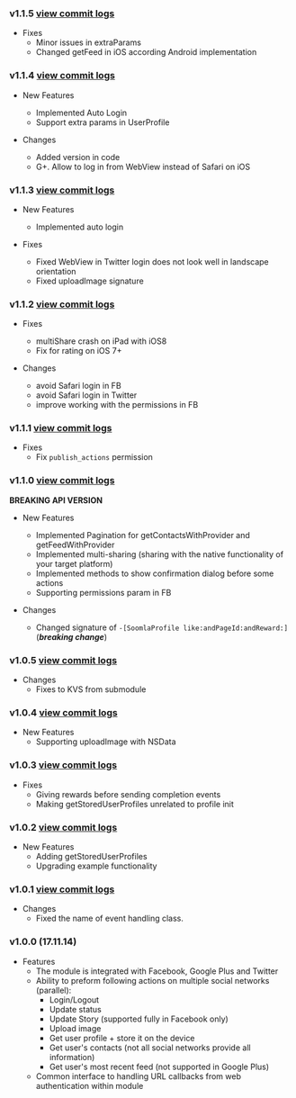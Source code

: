 ### v1.1.5 [view commit logs](https://github.com/soomla/ios-profile/compare/v1.1.4...v1.1.5)

* Fixes
  * Minor issues in extraParams
  * Changed getFeed in iOS according Android implementation

### v1.1.4 [view commit logs](https://github.com/soomla/ios-profile/compare/v1.1.3...v1.1.4)

* New Features
  * Implemented Auto Login
  * Support extra params in UserProfile

* Changes
  * Added version in code
  * G+. Allow to log in from WebView instead of Safari on iOS

### v1.1.3 [view commit logs](https://github.com/soomla/ios-profile/compare/v1.1.2...v1.1.3)

* New Features
  * Implemented auto login

* Fixes
  * Fixed WebView in Twitter login does not look well in landscape orientation
  * Fixed uploadImage signature

### v1.1.2 [view commit logs](https://github.com/soomla/ios-profile/compare/v1.1.1...v1.1.2)

* Fixes
  * multiShare crash on iPad with iOS8
  * Fix for rating on iOS 7+

* Changes
  * avoid Safari login in FB
  * avoid Safari login in Twitter
  * improve working with the permissions in FB

### v1.1.1 [view commit logs](https://github.com/soomla/ios-profile/compare/v1.1.0...v1.1.1)

* Fixes
  * Fix `publish_actions` permission

### v1.1.0 [view commit logs](https://github.com/soomla/ios-profile/compare/v1.0.5...v1.1.0)

**BREAKING API VERSION**

* New Features
  * Implemented Pagination for getContactsWithProvider and getFeedWithProvider
  * Implemented multi-sharing (sharing with the native functionality of your target platform)
  * Implemented methods to show confirmation dialog before some actions
  * Supporting permissions param in FB

* Changes
  * Changed signature of `-[SoomlaProfile like:andPageId:andReward:]` (***breaking change***)

### v1.0.5 [view commit logs](https://github.com/soomla/ios-profile/compare/v1.0.4...v1.0.5)

* Changes
  * Fixes to KVS from submodule

### v1.0.4 [view commit logs](https://github.com/soomla/ios-profile/compare/v1.0.3...v1.0.4)

* New Features
  * Supporting uploadImage with NSData

### v1.0.3 [view commit logs](https://github.com/soomla/ios-profile/compare/v1.0.2...v1.0.3)

* Fixes
  * Giving rewards before sending completion events
  * Making getStoredUserProfiles unrelated to profile init

### v1.0.2 [view commit logs](https://github.com/soomla/ios-profile/compare/v1.0.1...v1.0.2)

* New Features
  * Adding getStoredUserProfiles
  * Upgrading example functionality

### v1.0.1 [view commit logs](https://github.com/soomla/ios-profile/compare/v1.0.0...v1.0.1)

* Changes
  * Fixed the name of event handling class.

### v1.0.0 (17.11.14)
* Features
  * The module is integrated with Facebook, Google Plus and Twitter
  * Ability to preform following actions on multiple social networks (parallel):
    * Login/Logout
    * Update status
    * Update Story (supported fully in Facebook only)
    * Upload image
    * Get user profile + store it on the device
    * Get user's contacts (not all social networks provide all information)
    * Get user's most recent feed (not supported in Google Plus)
  * Common interface to handling URL callbacks from web authentication within module
